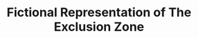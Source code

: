 ---
title:  "Fictional Representation of The Exclusion Zone"
category: ['science']
excerpt: "Comparison of Roadside Picnic's Zone to the real exclusion zone created in the aftermath of the Chernobyl nuclear disaster."
description: "Comparison of Roadside Picnic's Zone to the real exclusion zone created in the aftermath of the Chernobyl nuclear disaster. This story map looks at comparing the origin to the exclusion zone in what is now Ukraine to the origin of the zone in Roadside Picnic as well as comparing the zones themselves. The nature of stalkers is also talked about, contrasting the roles in each situation."
contributors:
    - name: Emily Hapgood
      bio: "'22 is a Neuroscience major and a Computer Science minor from Massachusetts. She plays on Swarthmore's field hockey team."
embed:
    type: arcgis
    id: c3cd3928fb034f7f91ce25dd83f85fa7
    url: https://storymaps.arcgis.com/stories/c3cd3928fb034f7f91ce25dd83f85fa7/preview
---